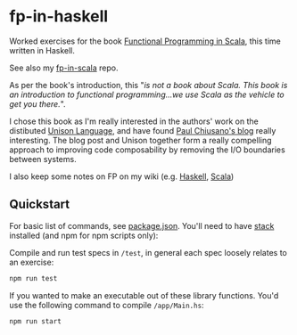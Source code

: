# fp-in-haskell

Worked exercises for the book [Functional Programming in Scala](https://www.manning.com/books/functional-programming-in-scala), this time written in Haskell.

See also my [fp-in-scala](https://github.com/robmurtagh/fp-in-scala) repo.

As per the book's introduction, this "_is not a book about Scala. This book is an introduction to functional programming...we use Scala as the vehicle to get you there._".

I chose this book as I'm really interested in the authors' work on the distibuted [Unison Language](http://unisonweb.org), and have found [Paul Chiusano's blog](https://pchiusano.github.io/2017-01-20/why-not-haskell.html) really interesting. The blog post and Unison together form a really compelling approach to improving code composability by removing the I/O boundaries between systems.

I also keep some notes on FP on my wiki (e.g. [Haskell](https://wiki.robmurtagh.com/haskell/haskell), [Scala](https://wiki.robmurtagh.com/scala))

## Quickstart

For basic list of commands, see [package.json](package.json). You'll need to have [stack](https://docs.haskellstack.org/en/stable/README/) installed (and npm for npm scripts only):

Compile and run test specs in `/test`, in general each spec loosely relates to an exercise:

```bash
npm run test
```

If you wanted to make an executable out of these library functions. You'd use the following command to compile `/app/Main.hs`:

```bash
npm run start
```